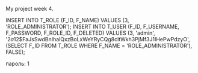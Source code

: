 My project week 4.

INSERT INTO T_ROLE (F_ID, F_NAME) VALUES (3, 'ROLE_ADMINISTRATOR');
INSERT INTO T_USER (F_ID, F_USERNAME, F_PASSWORD, F_ROLE_ID, F_DELETED) VALUES (3, 'admin', '$2a$12$FaJsSwdBnIhalQxzBoLxWeYRyCQg8cltWkh3PjMf3J1IHePwPdzyO', (SELECT F_ID FROM T_ROLE WHERE F_NAME = 'ROLE_ADMINISTRATOR'), FALSE);

пароль: 1